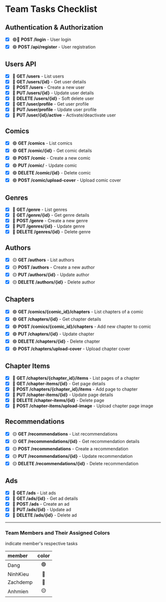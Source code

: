 # Team Tasks Checklist

## Authentication & Authorization
- [x] 🟢🔴 **POST /login** - User login
- [x] 🟢 **POST /api/register** - User registration

## Users API
- [x] 🔴 **GET /users** - List users
- [x] 🔴 **GET /users/{id}** - Get user details
- [x] 🔴 **POST /users** - Create a new user
- [x] 🔴 **PUT /users/{id}** - Update user details
- [x] 🔴 **DELETE /users/{id}** - Soft delete user
- [x] 🔴 **GET /user/profile** - Get user profile
- [x] 🔴 **PUT /user/profile** - Update user profile
- [x] 🔴 **PUT /user/{id}/active** - Activate/deactivate user
<!-- - [ ] **POST /users/upload-avatar** - Upload user avatar
## Roles & Permissions
- [ ] **GET /roles** - List roles
- [ ] **POST /roles** - Create a new role
- [ ] **PUT /roles/{id}** - Update role
- [ ] **DELETE /roles/{id}** - Delete role
- [ ] **GET /user-roles** - List user roles
- [ ] **POST /user-roles** - Assign role to user
 -->
## Comics
- [x] 🟢 **GET /comics** - List comics
- [x] 🟢 **GET /comic/{id}** - Get comic details
- [x] 🟢 **POST /comic** - Create a new comic
- [x] 🟢 **PUT /comic/** - Update comic
- [x] 🟢 **DELETE /comic/{id}** - Delete comic 
- [x] 🟢 **POST /comic/upload-cover** - Upload comic cover

## Genres
- [x] 🔴 **GET /genre** - List genres
- [x] 🔴 **GET /genre/{id}** - Get genre details
- [x] 🔴 **POST /genre** - Create a new genre
- [x] 🔴 **PUT /genres/{id}** - Update genre
- [x] 🔴 **DELETE /genres/{id}** - Delete genre

## Authors
- [x] 🟡 **GET /authors** - List authors
- [x] 🟡 **POST /authors** - Create a new author
- [x] 🟡 **PUT /authors/{id}** - Update author
- [x] 🟡 **DELETE /authors/{id}** - Delete author

## Chapters
- [x] 🟢 **GET /comics/{comic_id}/chapters** - List chapters of a comic
- [x] 🟢 **GET /chapters/{id}** - Get chapter details
- [x] 🟢 **POST /comics/{comic_id}/chapters** - Add new chapter to comic
- [x] 🟢 **PUT /chapters/{id}** - Update chapter
- [x] 🟢 **DELETE /chapters/{id}** - Delete chapter
- [x] 🟢 **POST /chapters/upload-cover** - Upload chapter cover

## Chapter Items
- [x] 🔵 **GET /chapters/{chapter_id}/items** - List pages of a chapter
- [x] 🔵 **GET /chapter-items/{id}** - Get page details
- [x] 🔵 **POST /chapters/{chapter_id}/items** - Add page to chapter
- [x] 🔵 **PUT /chapter-items/{id}** - Update page details
- [x] 🔵 **DELETE /chapter-items/{id}** - Delete page
- [x] 🔵 **POST /chapter-items/upload-image** - Upload chapter page image

## Recommendations
- [x] 🟡 **GET /recommendations** - List recommendations
- [x] 🟡 **GET /recommendations/{id}** - Get recommendation details
- [x] 🟡 **POST /recommendations** - Create a recommendation
- [x] 🟡 **PUT /recommendations/{id}** - Update recommendation
- [x] 🟡 **DELETE /recommendations/{id}** - Delete recommendation

## Ads
- [x] 🔵 **GET /ads** - List ads
- [x] 🔵 **GET /ads/{id}** - Get ad details
- [x] 🔵 **POST /ads** - Create an ad
- [x] 🔵 **PUT /ads/{id}** - Update ad
- [x] 🔵 **DELETE /ads/{id}** - Delete ad

---

### Team Members and Their Assigned Colors

indicate member's respective tasks 

| member   | color | 
|:---------|:----:| 
| Dang     | 🟢 | 
| NinhKieu | 🔴 | 
| Zachdemp | 🔵 | 
| Anhmien  | 🟡 |



